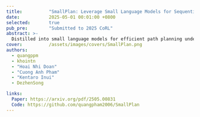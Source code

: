```yaml
---
title:          "SmallPlan: Leverage Small Language Models for Sequential Path Planning with Simulation-Powered, LLM-Guided Distillation"
date:           2025-05-01 00:01:00 +0800
selected:       true
pub_pre:        "Submitted to 2025 CoRL"
abstract: >-
  Distilled into small language models for efficient path planning under constraints
cover:          /assets/images/covers/SmallPlan.png
authors:
  - quangppm
  - khointn
  - "Hoai Nhi Doan"
  - "Cuong Anh Pham"
  - "Kentaro Inui"
  - DezhenSong

links:
  Paper: https://arxiv.org/pdf/2505.00831
  Code: https://github.com/quangpham2006/SmallPlan
---
```

